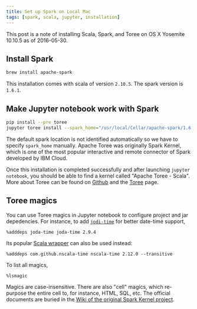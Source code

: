 ```yaml
---
title: Set up Spark on Local Mac
tags: [spark, scala, jupyter, installation]
---
```


This post is a note of installing Scala, Spark, and Toree on OS X Yosemite 10.10.5 as of 2016-05-30.

## Install Spark

```sh
brew install apache-spark
```
This installation comes with scala of version `2.10.5`.
The spark version is `1.6.1`.


## Make Jupyter notebook work with Spark

```sh
pip install --pre toree
jupyter toree install --spark_home="/usr/local/Cellar/apache-spark/1.6.1/libexec/"
```
The default spark location is not identified automatically so we have to specify `spark_home` manually.
Apache Toree was originally Spark Kernel, which is one of the most popular interactive and remote connector of Spark developed by IBM Cloud.

Once this installation is completed successfully and after launching `jupyter notebook`, you should be able to find a kernel 
called "Apache Toree - Scala". More about Toree can be found on [Github](https://github.com/apache/incubator-toree) 
and the [Toree](https://toree.incubator.apache.org/) page.


## Toree magics

You can use Toree magics in Jupyter notebook to configure project and jar depedencies. 
For instance, to add [`jodi-time`](http://mvnrepository.com/artifact/joda-time/joda-time/2.9.4) for better date-time support, 

```
%adddeps joda-time joda-time 2.9.4
```

Its popular [Scala wrapper](http://mvnrepository.com/artifact/com.github.nscala-time/nscala-time_2.11/2.12.0) can also be used instead:

```
%adddeps com.github.nscala-time nscala-time 2.12.0 --transitive
```

To list all magics, 

```
%lsmagic
```

Magics are case-insensitive.
There are also "cell" magics, which re-purpose the entire cell to, for instance, HTML, SQL, etc. 
The official documents are buried in the [Wiki of the original Spark Kernel project](https://github.com/ibm-et/spark-kernel/wiki/List-of-Current-Magics-for-the-Spark-Kernel).

